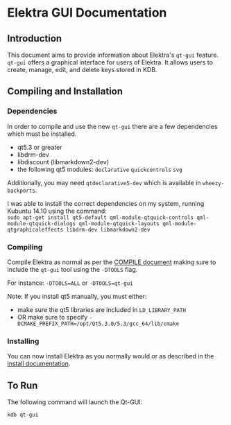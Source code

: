 # Elektra GUI Documentation #

## Introduction ##

This document aims to provide information about Elektra's `qt-gui` feature. `qt-gui` offers a graphical
interface for users of Elektra. It allows users to create, manage, edit, and delete keys stored in KDB.

## Compiling and Installation ##

### Dependencies ###

In order to compile and use the new `qt-gui` there are a few dependencies which must be installed. 

- qt5.3 or greater
- libdrm-dev
- libdiscount (libmarkdown2-dev)
- the following qt5 modules: `declarative` `quickcontrols` `svg`

Additionally, you may need `qtdeclarative5-dev` which is available in `wheezy-backports`.

I was able to install the correct dependencies on my system, running Kubuntu 14.10 using the command:	
`sudo apt-get install qt5-default qml-module-qtquick-controls qml-module-qtquick-dialogs qml-module-qtquick-layouts qml-module-qtgraphicaleffects libdrm-dev libmarkdown2-dev`



### Compiling ###
Compile Elektra as normal as per the [COMPILE document](http://libelektra.org/tree/master/doc/COMPILE.md) making sure to include the `qt-gui` tool using the `-DTOOLS` flag.

For instance:
`-DTOOLS=ALL` or `-DTOOLS=qt-gui`

Note: If you install qt5 manually, you must either:
- make sure the qt5 libraries are included in `LD_LIBRARY_PATH`
- OR make sure to specify `-DCMAKE_PREFIX_PATH=/opt/Qt5.3.0/5.3/gcc_64/lib/cmake` 

### Installing ###

You can now install Elektra as you normally would or as described in the [install documentation](http://libelektra.org/tree/master/doc/INSTALL.md).

## To Run ##

The following command will launch the Qt-GUI:

    kdb qt-gui
